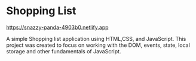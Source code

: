 # Shopping List 
https://snazzy-panda-4903b0.netlify.app

A simple Shopping list application using HTML,CSS, and JavaScript.
This project was created to focus on working with the DOM, events, state, local storage and other fundamentals of JavaScript.
